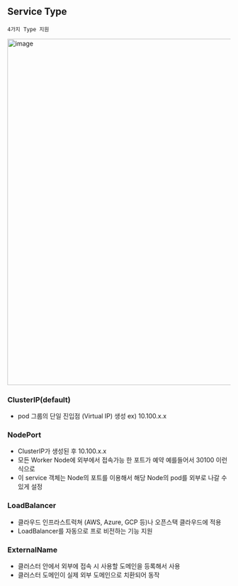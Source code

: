 ## Service Type

```
4가지 Type 지원
```

<img width="780" alt="image" src="https://github.com/sm55555/k8s/assets/38831314/d929a0ee-b14e-40a4-a397-5cda3481a0fb">


### ClusterIP(default)
  - pod 그룹의 단일 진입점 (Virtual IP) 생성 ex) 10.100.x.x

### NodePort
  - ClusterIP가 생성된 후 10.100.x.x
  - 모든 Worker Node에 외부에서 접속가능 한 포트가 예약 예를들어서 30100 이런식으로
  - 이 service 객체는 Node의 포트를 이용해서 해당 Node의 pod를 외부로 나갈 수 있게 설정

### LoadBalancer
  - 클라우드 인프라스트럭쳐 (AWS, Azure, GCP 등)나 오픈스택 클라우드에 적용
  - LoadBalancer를 자동으로 프로 비전하는 기능 지원

### ExternalName
  - 클러스터 안에서 외부에 접속 시 사용할 도메인을 등록해서 사용
  - 클러스터 도메인이 실제 외부 도메인으로 치환되어 동작
